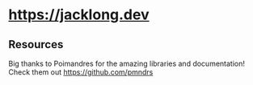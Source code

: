 # https://jacklong.dev

## Resources
Big thanks to Poimandres for the amazing libraries and documentation!  Check them out https://github.com/pmndrs
